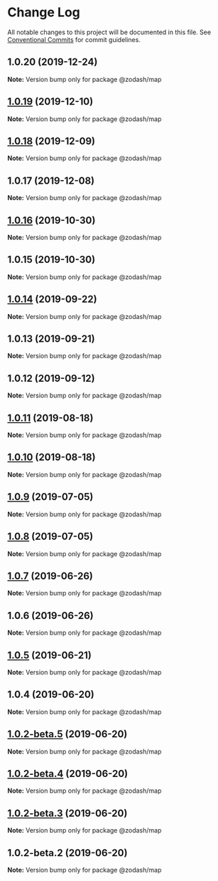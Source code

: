 # Change Log

All notable changes to this project will be documented in this file.
See [Conventional Commits](https://conventionalcommits.org) for commit guidelines.

## 1.0.20 (2019-12-24)

**Note:** Version bump only for package @zodash/map





## [1.0.19](https://github.com/zcorky/zodash/compare/@zodash/map@1.0.18...@zodash/map@1.0.19) (2019-12-10)

**Note:** Version bump only for package @zodash/map





## [1.0.18](https://github.com/zcorky/zodash/compare/@zodash/map@1.0.17...@zodash/map@1.0.18) (2019-12-09)

**Note:** Version bump only for package @zodash/map





## 1.0.17 (2019-12-08)

**Note:** Version bump only for package @zodash/map





## [1.0.16](https://github.com/zcorky/zodash/compare/@zodash/map@1.0.15...@zodash/map@1.0.16) (2019-10-30)

**Note:** Version bump only for package @zodash/map





## 1.0.15 (2019-10-30)

**Note:** Version bump only for package @zodash/map





## [1.0.14](https://github.com/zcorky/zodash/compare/@zodash/map@1.0.13...@zodash/map@1.0.14) (2019-09-22)

**Note:** Version bump only for package @zodash/map





## 1.0.13 (2019-09-21)

**Note:** Version bump only for package @zodash/map





## 1.0.12 (2019-09-12)

**Note:** Version bump only for package @zodash/map





## [1.0.11](https://github.com/zcorky/zodash/compare/@zodash/map@1.0.10...@zodash/map@1.0.11) (2019-08-18)

**Note:** Version bump only for package @zodash/map





## [1.0.10](https://github.com/zcorky/zodash/compare/@zodash/map@1.0.9...@zodash/map@1.0.10) (2019-08-18)

**Note:** Version bump only for package @zodash/map





## [1.0.9](https://github.com/zcorky/zodash/compare/@zodash/map@1.0.8...@zodash/map@1.0.9) (2019-07-05)

**Note:** Version bump only for package @zodash/map





## [1.0.8](https://github.com/zcorky/zodash/compare/@zodash/map@1.0.7...@zodash/map@1.0.8) (2019-07-05)

**Note:** Version bump only for package @zodash/map





## [1.0.7](https://github.com/zcorky/zodash/compare/@zodash/map@1.0.6...@zodash/map@1.0.7) (2019-06-26)

**Note:** Version bump only for package @zodash/map





## 1.0.6 (2019-06-26)

**Note:** Version bump only for package @zodash/map





## [1.0.5](https://github.com/zcorky/zodash/compare/@zodash/map@1.0.4...@zodash/map@1.0.5) (2019-06-21)

**Note:** Version bump only for package @zodash/map





## 1.0.4 (2019-06-20)

**Note:** Version bump only for package @zodash/map





## [1.0.2-beta.5](https://github.com/zcorky/zodash/compare/@zodash/map@1.0.2-beta.4...@zodash/map@1.0.2-beta.5) (2019-06-20)

**Note:** Version bump only for package @zodash/map





## [1.0.2-beta.4](https://github.com/zcorky/zodash/compare/@zodash/map@1.0.2-beta.3...@zodash/map@1.0.2-beta.4) (2019-06-20)

**Note:** Version bump only for package @zodash/map





## [1.0.2-beta.3](https://github.com/zcorky/zodash/compare/@zodash/map@1.0.2-beta.2...@zodash/map@1.0.2-beta.3) (2019-06-20)

**Note:** Version bump only for package @zodash/map





## 1.0.2-beta.2 (2019-06-20)

**Note:** Version bump only for package @zodash/map
